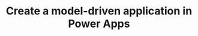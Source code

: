 ---
layout: post
title: Create a model-driven application in Power Apps
category: badges
tags: microsoft learning-path
file: /assets/img/create-app-models-business-processes.svg
link: https://learn.microsoft.com/api/achievements/share/en-us/NicolasdeMontigny-3735/URV58VD3?sharingId=E4C528F082174B55
---